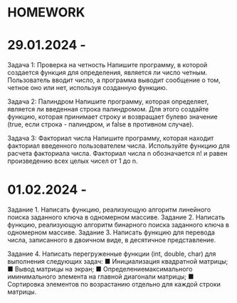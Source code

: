 # HOMEWORK

# 29.01.2024 - 
Задача 1: Проверка на четность
Напишите программу, в которой создается функция для определения, является ли число четным. Пользователь вводит число, а программа выводит сообщение о том, четное оно или нет, используя созданную функцию.

Задача 2: Палиндром
Напишите программу, которая определяет, является ли введенная строка палиндромом. Для этого создайте функцию, которая принимает строку и возвращает булево значение (true, если строка - палиндром, и false в противном случае).

Задача 3: Факториал числа
Напишите программу, которая находит факториал введенного пользователем числа. Используйте функцию для расчета факториала числа. Факториал числа n обозначается n! и равен произведению всех целых чисел от 1 до n.




# 01.02.2024 -  
Задание 1. Написать функцию, реализующую алгоритм
линейного поиска заданного ключа в одномерном массиве.
Задание 2. Написать функцию, реализующую алгоритм
бинарного поиска заданного ключа в одномерном массиве.
Задание 3. Написать функцию для перевода числа, записанного в двоичном виде, в десятичное представление.

Задание 4. Написать перегруженные функции (int, double, char) для выполнения следующих задач:
■ Инициализация квадратной матрицы;
■ Вывод матрицы на экран;
■ Определениемаксимального иминимального элемента
на главной диагонали матрицы;
■ Сортировка элементов по возрастанию отдельно для
каждой строки матрицы.

